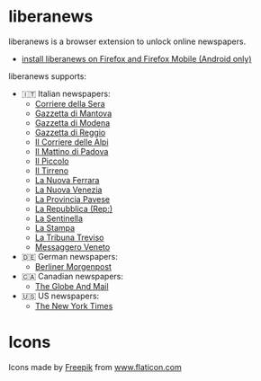 # liberanews

liberanews is a browser extension to unlock online newspapers.
- [install liberanews on Firefox and Firefox Mobile (Android only)](https://addons.mozilla.org/en-US/firefox/addon/liberanews/)

liberanews supports:

- :it: Italian newspapers:
  - [Corriere della Sera](https://www.corriere.it/)
  - [Gazzetta di Mantova](https://gazzettadimantova.gelocal.it/)
  - [Gazzetta di Modena](https://gazzettadimodena.gelocal.it/)
  - [Gazzetta di Reggio](https://gazzettadireggio.gelocal.it/)
  - [Il Corriere delle Alpi](https://corrierealpi.gelocal.it/)
  - [Il Mattino di Padova](https://mattinopadova.gelocal.it/)
  - [Il Piccolo](https://ilpiccolo.gelocal.it/)
  - [Il Tirreno](https://iltirreno.gelocal.it/)
  - [La Nuova Ferrara](https://lanuovaferrara.gelocal.it/)
  - [La Nuova Venezia](https://nuovavenezia.gelocal.it/)
  - [La Provincia Pavese](https://laprovinciapavese.gelocal.it/)
  - [La Repubblica (Rep:)](https://rep.repubblica.it/)
  - [La Sentinella](https://lasentinella.gelocal.it/)
  - [La Stampa](https://www.lastampa.it/)
  - [La Tribuna Treviso](https://tribunatreviso.gelocal.it/)
  - [Messaggero Veneto](https://messaggeroveneto.gelocal.it/)
- :de: German newspapers:
  - [Berliner Morgenpost](https://www.morgenpost.de/)
- :canada: Canadian newspapers:
  - [The Globe And Mail](https://www.theglobeandmail.com/)
- :us: US newspapers:
  - [The New York Times](https://www.nytimes.com/)

# Icons

Icons made by <a href="https://www.flaticon.com/authors/freepik" title="Freepik">Freepik</a> from <a href="https://www.flaticon.com/" title="Flaticon"> www.flaticon.com</a>
